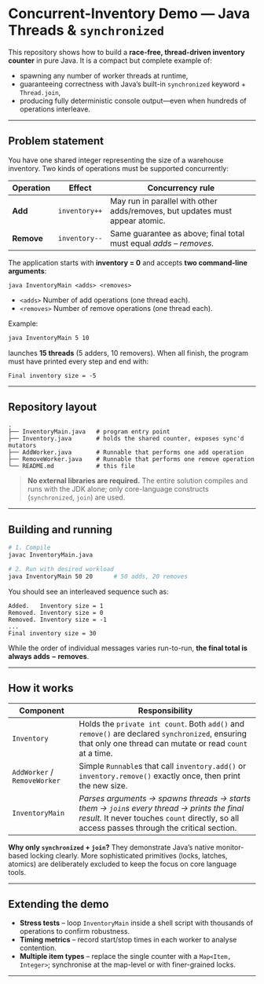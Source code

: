 # Concurrent-Inventory Demo — Java Threads & `synchronized`

This repository shows how to build a **race-free, thread-driven inventory counter** in pure Java.
It is a compact but complete example of:

* spawning any number of worker threads at runtime,
* guaranteeing correctness with Java’s built-in `synchronized` keyword + `Thread.join`,
* producing fully deterministic console output—even when hundreds of operations interleave.&#x20;

---

## Problem statement

You have one shared integer representing the size of a warehouse inventory. Two kinds of operations must be supported concurrently:

| Operation  | Effect        | Concurrency rule                                                             |
| ---------- | ------------- | ---------------------------------------------------------------------------- |
| **Add**    | `inventory++` | May run in parallel with other adds/removes, but updates must appear atomic. |
| **Remove** | `inventory--` | Same guarantee as above; final total must equal *adds – removes*.            |

The application starts with **inventory = 0** and accepts **two command-line arguments**:

```text
java InventoryMain <adds> <removes>
```

* `<adds>`   Number of add operations (one thread each).
* `<removes>` Number of remove operations (one thread each).&#x20;

Example:

```bash
java InventoryMain 5 10
```

launches **15 threads** (5 adders, 10 removers). When all finish, the program must have printed every step and end with:

```
Final inventory size = -5
```

---

## Repository layout

```
.
├── InventoryMain.java   # program entry point
├── Inventory.java       # holds the shared counter, exposes sync'd mutators
├── AddWorker.java       # Runnable that performs one add operation
├── RemoveWorker.java    # Runnable that performs one remove operation
└── README.md            # this file
```

> **No external libraries are required.** The entire solution compiles and runs with the JDK alone; only core-language constructs (`synchronized`, `join`) are used.&#x20;

---

## Building and running

```bash
# 1. Compile
javac InventoryMain.java

# 2. Run with desired workload
java InventoryMain 50 20      # 50 adds, 20 removes
```

You should see an interleaved sequence such as:

```
Added.   Inventory size = 1
Removed. Inventory size = 0
Removed. Inventory size = -1
...
Final inventory size = 30
```

While the order of individual messages varies run-to-run, **the final total is always adds − removes**.

---

## How it works

| Component                    | Responsibility                                                                                                                                                                            |
| ---------------------------- | ----------------------------------------------------------------------------------------------------------------------------------------------------------------------------------------- |
| `Inventory`                  | Holds the `private int count`. Both `add()` and `remove()` are declared `synchronized`, ensuring that only one thread can mutate or read `count` at a time.                               |
| `AddWorker` / `RemoveWorker` | Simple `Runnable`s that call `inventory.add()` or `inventory.remove()` exactly once, then print the new size.                                                                             |
| `InventoryMain`              | *Parses arguments → spawns threads → starts them → `join`s every thread → prints the final result.* It never touches `count` directly, so all access passes through the critical section. |

**Why only `synchronized` + `join`?**
They demonstrate Java’s native monitor-based locking clearly. More sophisticated primitives (locks, latches, atomics) are deliberately excluded to keep the focus on core language tools.&#x20;

---

## Extending the demo

* **Stress tests** – loop `InventoryMain` inside a shell script with thousands of operations to confirm robustness.
* **Timing metrics** – record start/stop times in each worker to analyse contention.
* **Multiple item types** – replace the single counter with a `Map<Item, Integer>`; synchronise at the map-level or with finer-grained locks.

---
